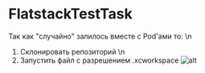# FlatstackTestTask
Так как "случайно" залилось вместе с Pod'ами то: \n
1. Cклонировать репозиторий \n
2. Запустить файл с разрешением .xcworkspace
![alt](https://i.imgur.com/9tnqZOA.jpg)
